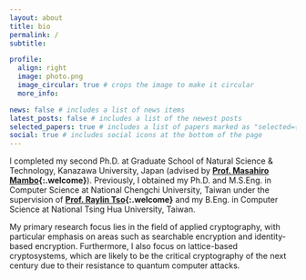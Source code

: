 ```yaml
---
layout: about
title: bio
permalink: /
subtitle:

profile:
  align: right
  image: photo.png
  image_circular: true # crops the image to make it circular
  more_info:

news: false # includes a list of news items
latest_posts: false # includes a list of the newest posts
selected_papers: true # includes a list of papers marked as "selected={true}"
social: true # includes social icons at the bottom of the page
---
```


I completed my second Ph.D. at Graduate School of Natural Science & Technology, Kanazawa University, Japan (advised by **[Prof. Masahiro Mambo](https://iseclab.ec.t.kanazawa-u.ac.jp/en/mambo/index.html){:.welcome}**). Previously, I obtained my Ph.D. and M.S.Eng. in Computer Science at National Chengchi University, Taiwan under the supervision of **[Prof. Raylin Tso](https://www.cs.nccu.edu.tw/islab/advisor.html){:.welcome}** and my B.Eng. in Computer Science at National Tsing Hua University, Taiwan.

My primary research focus lies in the field of applied cryptography, with particular emphasis on areas such as searchable encryption and identity-based encryption. Furthermore, I also focus on lattice-based cryptosystems, which are likely to be the critical cryptography of the next century due to their resistance to quantum computer attacks.

